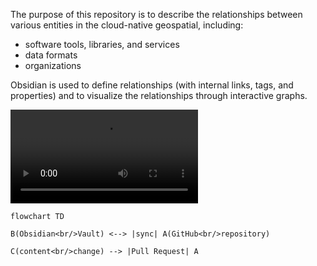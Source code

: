 The purpose of this repository is to describe the relationships between various entities in the cloud-native geospatial, including:
- software tools, libraries, and services
- data formats
- organizations
 
Obsidian is used to define relationships (with internal links, tags, and properties) and to visualize the relationships through interactive graphs. 

![](obsidian-cng-screencast.mp4)

```mermaid
flowchart TD

B(Obsidian<br/>Vault) <--> |sync| A(GitHub<br/>repository)

C(content<br/>change) --> |Pull Request| A
```



